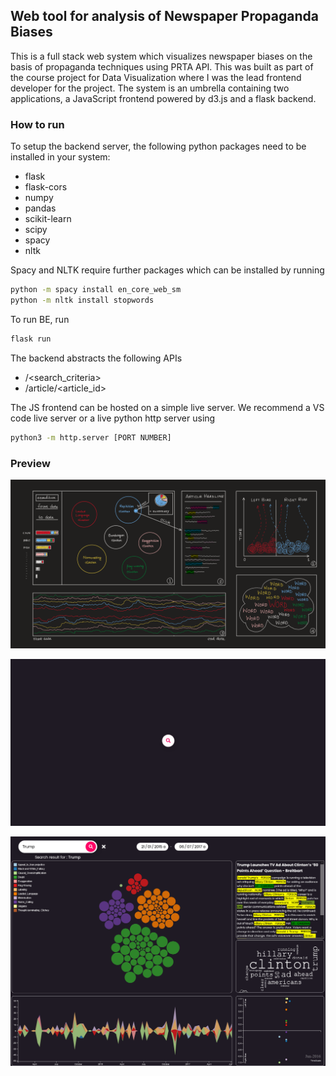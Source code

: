 ## Web tool for analysis of Newspaper Propaganda Biases

This is a full stack web system which visualizes newspaper biases on the basis of propaganda techniques using PRTA API. This was built as part of the course project for Data Visualization where I was the lead frontend developer for the project. The system is an umbrella containing two applications, a JavaScript frontend powered by d3.js and a flask backend.

### How to run

To setup the backend server, the following python packages need to be installed in your system:<br/>

-   flask
-   flask-cors
-   numpy
-   pandas
-   scikit-learn
-   scipy
-   spacy
-   nltk

Spacy and NLTK require further packages which can be installed by running

```sh
python -m spacy install en_core_web_sm
python -m nltk install stopwords
```

To run BE, run

```sh
flask run
```

The backend abstracts the following APIs

-   /<search_criteria>
-   /article/<article_id>

The JS frontend can be hosted on a simple live server. We recommend a VS code live server or a live python http server using

```sh
python3 -m http.server [PORT NUMBER]
```

### Preview

<img src="design_mockup.png" align="center"><br><br>
<img src="search_ui.gif" align="center"><br><br>
<img src="project_ui.png" align="center">
